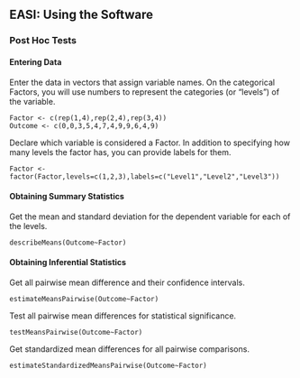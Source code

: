 
## EASI: Using the Software

### Post Hoc Tests

#### Entering Data

Enter the data in vectors that assign variable names. On the categorical Factors, you will use numbers to represent the categories (or “levels”) of the variable.

```{r}
Factor <- c(rep(1,4),rep(2,4),rep(3,4))
Outcome <- c(0,0,3,5,4,7,4,9,9,6,4,9)
```

Declare which variable is considered a Factor. In addition to specifying how many levels the factor has, you can provide labels for them.

```{r}
Factor <- factor(Factor,levels=c(1,2,3),labels=c("Level1","Level2","Level3"))
```

#### Obtaining Summary Statistics

Get the mean and standard deviation for the dependent variable for each of the levels.

```{r}
describeMeans(Outcome~Factor)
```

#### Obtaining Inferential Statistics

Get all pairwise mean difference and their confidence intervals.

```{r}
estimateMeansPairwise(Outcome~Factor)
```

Test all pairwise mean differences for statistical significance.

```{r}
testMeansPairwise(Outcome~Factor)
```

Get standardized mean differences for all pairwise comparisons.

```{r}
estimateStandardizedMeansPairwise(Outcome~Factor)
```
